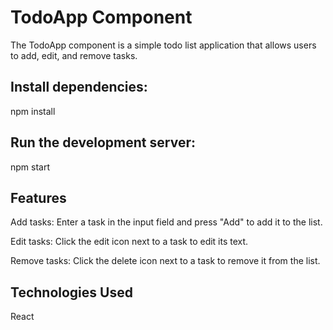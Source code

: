# TodoApp Component

The TodoApp component is a simple todo list application that allows users to add, edit, and remove tasks.

## Install dependencies:

npm install

## Run the development server:

npm start

## Features

Add tasks:  Enter a task in the input field and press "Add" to add it to the list.

Edit tasks: Click the edit icon next to a task to edit its text.

Remove tasks: Click the delete icon next to a task to remove it from the list.

## Technologies Used

React
